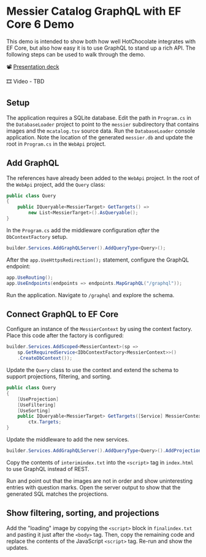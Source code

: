 # Messier Catalog GraphQL with EF Core 6 Demo

This demo is intended to show both how well HotChocolate integrates with EF Core, but also how easy it is to use GraphQL to stand up a rich API. The following steps can be used to walk through the demo.

📽️ [Presentation deck](../Presentations/dotnetconf2021-efcore6-graphql.pptx)

🎞️ Video - TBD

## Setup

The application requires a SQLite database. Edit the path in `Program.cs` in the `DatabaseLoader` project to point to the `messier` subdirectory that contains images and the `mcatalog.tsv` source data. Run the `DatabaseLoader` console application. Note the location of the generated `messier.db` and update the root in `Program.cs` in the `WebApi` project.

## Add GraphQL

The references have already been added to the `WebApi` project. In the root of the `WebApi` project, add the `Query` class:

```csharp
public class Query
{
    public IQueryable<MessierTarget> GetTargets() =>
        new List<MessierTarget>().AsQueryable();
}
```

In the `Program.cs` add the middleware configuration _after_ the `DbContextFactory` setup.

```csharp
builder.Services.AddGraphQLServer().AddQueryType<Query>();
```

After the `app.UseHttpsRedirection();` statement, configure the GraphQL endpoint:

```csharp
app.UseRouting();
app.UseEndpoints(endpoints => endpoints.MapGraphQL("/graphql"));
```

Run the application. Navigate to `/graphql` and explore the schema.

## Connect GraphQL to EF Core

Configure an instance of the `MessierContext` by using the context factory. Place this code after the factory is configured:

```csharp
builder.Services.AddScoped<MessierContext>(sp => 
    sp.GetRequiredService<IDbContextFactory<MessierContext>>()
    .CreateDbContext());
```

Update the `Query` class to use the context and extend the schema to support projections, filtering, and sorting.

```csharp
public class Query
{
    [UseProjection]
    [UseFiltering]
    [UseSorting]
    public IQueryable<MessierTarget> GetTargets([Service] MessierContext ctx) =>
        ctx.Targets;
}
```

Update the middleware to add the new services.

```csharp
builder.Services.AddGraphQLServer().AddQueryType<Query>().AddProjections().AddFiltering().AddSorting();
```

Copy the contents of `interimindex.txt` into the `<script>` tag in `index.html` to use GraphQL instead of REST.

Run and point out that the images are not in order and show uninteresting entries with question marks. Open the server output to show that the generated SQL matches the projections.

## Show filtering, sorting, and projections

Add the "loading" image by copying the `<script>` block in `finalindex.txt` and pasting it just after the `<body>` tag. Then, copy the remaining code and replace the contents of the JavaScript `<script>` tag. Re-run and show the updates.